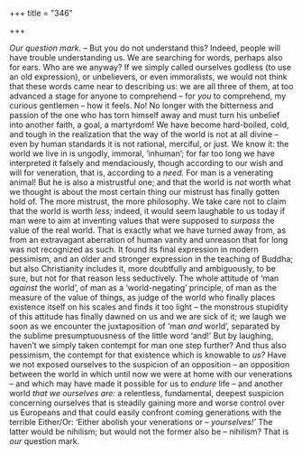+++
title = "346"

+++

*Our question mark.* – But you do not understand this? Indeed, people will have trouble understanding us. We are searching for words, perhaps also for ears. Who are we anyway? If we simply called ourselves godless \(to use an old expression\), or unbelievers, or even immoralists, we would not think that these words came near to describing us: we are all three of them, at too advanced a stage for anyone to comprehend – for *you* to comprehend, my curious gentlemen – how it feels. No\! No longer with the bitterness and passion of the one who has torn himself away and must turn his unbelief into another faith, a goal, a martyrdom\! We have become hard-boiled, cold, and tough in the realization that the way of the world is not at all divine – even by human standards it is not rational, merciful, or just. We know it: the world we live in is ungodly, immoral, ‘inhuman’; for far too long we have interpreted it falsely and mendaciously, though according to our wish and will for veneration, that is, according to a *need.* For man is a venerating animal\! But he is also a mistrustful one; and that the world is *not* worth what we thought is about the most certain thing our mistrust has finally gotten hold of. The more mistrust, the more philosophy. We take care not to claim that the world is worth *less;* indeed, it would seem laughable to us today if man were to aim at inventing values that were supposed to *surpass* the value of the real world. That is exactly what we have turned away from, as from an extravagant aberration of human vanity and unreason that for long was not recognized as such. It found its final expression in modern pessimism, and an older and stronger expression in the teaching of Buddha; but also Christianity includes it, more doubtfully and ambiguously, to be sure, but not for that reason less seductively. The whole attitude of ‘man *against* the world’, of man as a ‘world-negating’ principle, of man as the measure of the value of things, as judge of the world who finally places existence itself on his scales and finds it too light – the monstrous stupidity of this attitude has finally dawned on us and we are sick of it; we laugh we soon as we encounter the juxtaposition of ‘man *and* world’, separated by the sublime presumptuousness of the little word ‘and\!’ But by laughing, haven’t we simply taken contempt for man one step further? And thus also pessimism, the contempt for that existence which is knowable to *us?* Have we not exposed ourselves to the suspicion of an opposition – an opposition between the world in which until now we were at home with our venerations – and which may have made it possible for us to *endure* life – and another world *that we ourselves are:* a relentless, fundamental, deepest suspicion concerning ourselves that is steadily gaining more and worse control over us Europeans and that could easily confront coming generations with the terrible Either/Or: ‘Either abolish your venerations or – *yourselves\!’* The latter would be nihilism; but would not the former also be – nihilism? That is *our* question mark.


